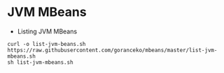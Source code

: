# JVM MBeans

* Listing JVM MBeans
```
curl -o list-jvm-beans.sh https://raw.githubusercontent.com/goranceko/mbeans/master/list-jvm-mbeans.sh
sh list-jvm-mbeans.sh
```
